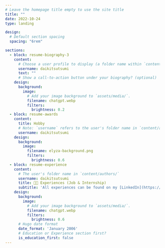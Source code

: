 ```yaml
---
# Leave the homepage title empty to use the site title
title: ""
date: 2022-10-24
type: landing

design:
  # Default section spacing
  spacing: "6rem"

sections:
  - block: resume-biography-3
    content:
      # Choose a user profile to display (a folder name within `content/authors/`)
      username: daikitsutsumi
      text: ""
      # Show a call-to-action button under your biography? (optional)
    design:
      background:
        image:
          # Add your image background to `assets/media/`.
          filename: chatgpt.webp
          filters:
            brightness: 0.2
  - block: resume-awards
    content:
      title: Hobby
      # Note: `username` refers to the user's folder name in `content/authors/`
      username: daikitsutsumi
    design:
      background:
        image:
          filename: elyza-background.png
          filters:
            brightness: 0.6
  - block: resume-experience
    content:
      # The user's folder name in `content/authors/`
      username: daikitsutsumi
      title: 🧑‍💻️ Experiences (Job & Internship)
      subtitle: 'All experiences can be found on my [LinkedIn](https://www.linkedin.com/in/daiki-tsutsumi/).'
    design:
      background:
        image:
          # Add your image background to `assets/media/`.
          filename: chatgpt.webp
          filters:
            brightness: 0.6
      # Hugo date format
      date_format: 'January 2006'
      # Education or Experience section first?
      is_education_first: false
---
```

